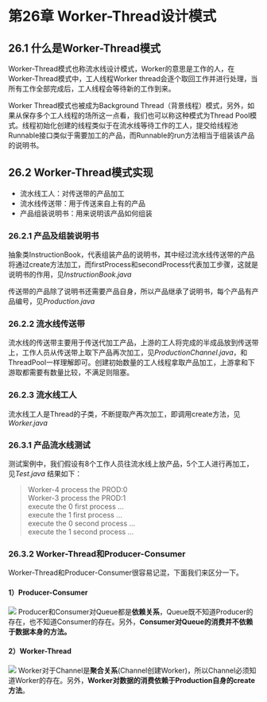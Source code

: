 # 第26章 Worker-Thread设计模式
## 26.1 什么是Worker-Thread模式
Worker-Thread模式也称流水线设计模式，Worker的意思是工作的人，在Worker-Thread模式中，工人线程Worker thread会逐个取回工作并进行处理，当所有工作全部完成后，工人线程会等待新的工作到来。

Worker Thread模式也被成为Background Thread（背景线程）模式，另外，如果从保存多个工人线程的场所这一点看，我们也可以称这种模式为Thread Pool模式。线程初始化创建的线程类似于在流水线等待工作的工人，提交给线程池Runnable接口类似于需要加工的产品，而Runnable的run方法相当于组装该产品的说明书。

## 26.2 Worker-Thread模式实现
- 流水线工人：对传送带的产品加工
- 流水线传送带：用于传送来自上有的产品
- 产品组装说明书：用来说明该产品如何组装

### 26.2.1 产品及组装说明书
抽象类InstructionBook，代表组装产品的说明书，其中经过流水线传送带的产品将通过create方法加工，而firstProcess和secondProcess代表加工步骤，这就是说明书的作用，见*InstructionBook.java*

传送带的产品除了说明书还需要产品自身，所以产品继承了说明书，每个产品有产品编号，见*Production.java*

### 26.2.2 流水线传送带
流水线的传送带主要用于传送代加工产品，上游的工人将完成的半成品放到传送带上，工作人员从传送带上取下产品再次加工，见*ProductionChannel.java*，和ThreadPool一样理解即可。创建初始数量的工人线程拿取产品加工，上游拿和下游取都需要有数量比较，不满足则阻塞。

### 26.2.3 流水线工人
流水线工人是Thread的子类，不断提取产再次加工，即调用create方法，见*Worker.java*

### 26.3.1 产品流水线测试
测试案例中，我们假设有8个工作人员往流水线上放产品，5个工人进行再加工，见*Test.java*
结果如下：
> Worker-4  process the  PROD:0  
> Worker-3  process the  PROD:1  
> execute the 0 first process ...   
> execute the 1 first process ...   
> execute the 0 second process ...   
> execute the 1 second process ...  

### 26.3.2 Worker-Thread和Producer-Consumer
Worker-Thread和Producer-Consumer很容易记混，下面我们来区分一下。
#### 1）Producer-Consumer
![](https://i.postimg.cc/cCd7cXFS/producerconsumer.png)
Producer和Consumer对Queue都是**依赖关系**，Queue既不知道Producer的存在，也不知道Consumer的存在。另外，**Consumer对Queue的消费并不依赖于数据本身的方法。**

#### 2）Worker-Thread
![](https://i.postimg.cc/j2vH3P1J/workerthread.png)
Worker对于Channel是**聚合关系**(Channel创建Worker)，所以Channel必须知道Worker的存在。另外，**Worker对数据的消费依赖于Production自身的create方法**。

